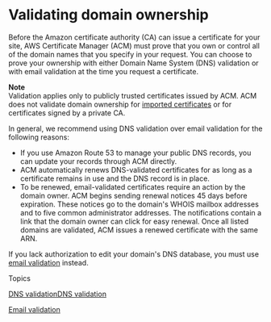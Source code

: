 # Validating domain ownership<a name="domain-ownership-validation"></a>

Before the Amazon certificate authority \(CA\) can issue a certificate for your site, AWS Certificate Manager \(ACM\) must prove that you own or control all of the domain names that you specify in your request\. You can choose to prove your ownership with either Domain Name System \(DNS\) validation or with email validation at the time you request a certificate\. 

**Note**  
Validation applies only to publicly trusted certificates issued by ACM\. ACM does not validate domain ownership for [imported certificates](import-certificate.md) or for certificates signed by a private CA\.

In general, we recommend using DNS validation over email validation for the following reasons:
+ If you use Amazon Route 53 to manage your public DNS records, you can update your records through ACM directly\.
+ ACM automatically renews DNS\-validated certificates for as long as a certificate remains in use and the DNS record is in place\. 
+ To be renewed, email\-validated certificates require an action by the domain owner\. ACM begins sending renewal notices 45 days before expiration\. These notices go to the domain's WHOIS mailbox addresses and to five common administrator addresses\. The notifications contain a link that the domain owner can click for easy renewal\. Once all listed domains are validated, ACM issues a renewed certificate with the same ARN\.

 If you lack authorization to edit your domain's DNS database, you must use [email validation](email-validation.md) instead\.

Topics

[DNS validationDNS validation](dns-validation.md)

[Email validation](email-validation.md)